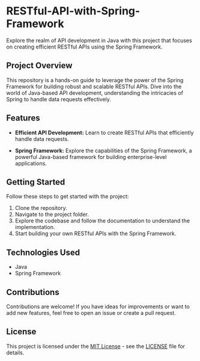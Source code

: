 # RESTful-API-with-Spring-Framework

Explore the realm of API development in Java with this project that focuses on creating efficient RESTful APIs using the Spring Framework.

## Project Overview

This repository is a hands-on guide to leverage the power of the Spring Framework for building robust and scalable RESTful APIs. Dive into the world of Java-based API development, understanding the intricacies of Spring to handle data requests effectively.

## Features

- **Efficient API Development:** Learn to create RESTful APIs that efficiently handle data requests.
  
- **Spring Framework:** Explore the capabilities of the Spring Framework, a powerful Java-based framework for building enterprise-level applications.

## Getting Started

Follow these steps to get started with the project:

1. Clone the repository.
2. Navigate to the project folder.
3. Explore the codebase and follow the documentation to understand the implementation.
4. Start building your own RESTful APIs with the Spring Framework.

## Technologies Used

- Java
- Spring Framework

## Contributions

Contributions are welcome! If you have ideas for improvements or want to add new features, feel free to open an issue or create a pull request.

## License

This project is licensed under the [MIT License](LICENSE) - see the [LICENSE](LICENSE) file for details.

